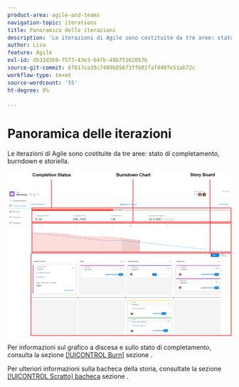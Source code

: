 ```yaml
---
product-area: agile-and-teams
navigation-topic: iterations
title: Panoramica delle iterazioni
description: 'Le iterazioni di Agile sono costituite da tre aree: stato di completamento, raggruppamento e storiella.'
author: Lisa
feature: Agile
exl-id: db32d3b9-f573-43e3-b4fb-49b75162057b
source-git-commit: 6f817ca39c7489b85673ff601faf440fe51ab72c
workflow-type: tm+mt
source-wordcount: '55'
ht-degree: 0%

---
```


# Panoramica delle iterazioni

Le iterazioni di Agile sono costituite da tre aree: stato di completamento, burndown e storiella.

![](assets/agile-iteration-with-callouts.png)

Per informazioni sul grafico a discesa e sullo stato di completamento, consulta la sezione [[!UICONTROL Burn]](../../../agile/use-scrum-in-an-agile-team/burndown/burndown.md) sezione .

Per ulteriori informazioni sulla bacheca della storia, consultate la sezione [[!UICONTROL Scratto] bacheca](../../../agile/use-scrum-in-an-agile-team/scrum-board/scrum-board.md) sezione .
